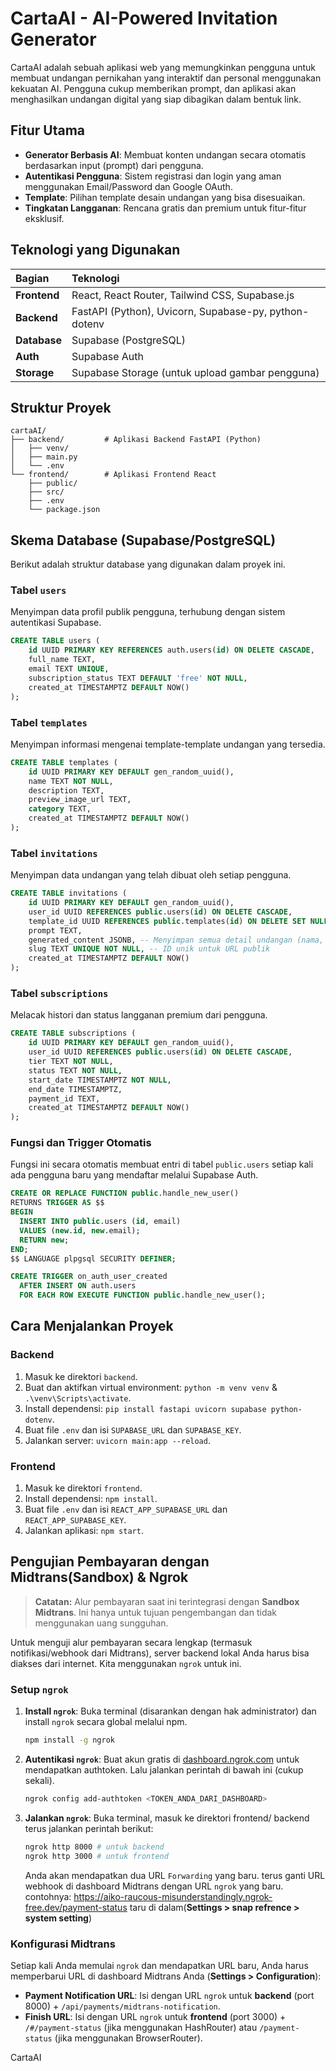 # CartaAI - AI-Powered Invitation Generator

CartaAI adalah sebuah aplikasi web yang memungkinkan pengguna untuk membuat undangan pernikahan yang interaktif dan personal menggunakan kekuatan AI. Pengguna cukup memberikan prompt, dan aplikasi akan menghasilkan undangan digital yang siap dibagikan dalam bentuk link.

## Fitur Utama

-   **Generator Berbasis AI**: Membuat konten undangan secara otomatis berdasarkan input (prompt) dari pengguna.
-   **Autentikasi Pengguna**: Sistem registrasi dan login yang aman menggunakan Email/Password dan Google OAuth.
-   **Template**: Pilihan template desain undangan yang bisa disesuaikan.
-   **Tingkatan Langganan**: Rencana gratis dan premium untuk fitur-fitur eksklusif.

## Teknologi yang Digunakan

| Bagian   | Teknologi                                                              |
| :------- | :--------------------------------------------------------------------- |
| **Frontend** | React, React Router, Tailwind CSS, Supabase.js                       |
| **Backend**  | FastAPI (Python), Uvicorn, Supabase-py, python-dotenv                |
| **Database** | Supabase (PostgreSQL)                                                |
| **Auth**     | Supabase Auth                                                        |
| **Storage**  | Supabase Storage (untuk upload gambar pengguna)                      |

## Struktur Proyek

```
cartaAI/
├── backend/         # Aplikasi Backend FastAPI (Python)
│   ├── venv/
│   ├── main.py
│   └── .env
└── frontend/        # Aplikasi Frontend React
    ├── public/
    ├── src/
    ├── .env
    └── package.json
```

## Skema Database (Supabase/PostgreSQL)

Berikut adalah struktur database yang digunakan dalam proyek ini.

### Tabel `users`
Menyimpan data profil publik pengguna, terhubung dengan sistem autentikasi Supabase.

```sql
CREATE TABLE users (
    id UUID PRIMARY KEY REFERENCES auth.users(id) ON DELETE CASCADE,
    full_name TEXT,
    email TEXT UNIQUE,
    subscription_status TEXT DEFAULT 'free' NOT NULL,
    created_at TIMESTAMPTZ DEFAULT NOW()
);
```

### Tabel `templates`
Menyimpan informasi mengenai template-template undangan yang tersedia.

```sql
CREATE TABLE templates (
    id UUID PRIMARY KEY DEFAULT gen_random_uuid(),
    name TEXT NOT NULL,
    description TEXT,
    preview_image_url TEXT,
    category TEXT,
    created_at TIMESTAMPTZ DEFAULT NOW()
);
```

### Tabel `invitations`
Menyimpan data undangan yang telah dibuat oleh setiap pengguna.

```sql
CREATE TABLE invitations (
    id UUID PRIMARY KEY DEFAULT gen_random_uuid(),
    user_id UUID REFERENCES public.users(id) ON DELETE CASCADE,
    template_id UUID REFERENCES public.templates(id) ON DELETE SET NULL,
    prompt TEXT,
    generated_content JSONB, -- Menyimpan semua detail undangan (nama, alamat, jadwal, URL foto)
    slug TEXT UNIQUE NOT NULL, -- ID unik untuk URL publik
    created_at TIMESTAMPTZ DEFAULT NOW()
);
```

### Tabel `subscriptions`
Melacak histori dan status langganan premium dari pengguna.

```sql
CREATE TABLE subscriptions (
    id UUID PRIMARY KEY DEFAULT gen_random_uuid(),
    user_id UUID REFERENCES public.users(id) ON DELETE CASCADE,
    tier TEXT NOT NULL,
    status TEXT NOT NULL,
    start_date TIMESTAMPTZ NOT NULL,
    end_date TIMESTAMPTZ,
    payment_id TEXT,
    created_at TIMESTAMPTZ DEFAULT NOW()
);
```

### Fungsi dan Trigger Otomatis
Fungsi ini secara otomatis membuat entri di tabel `public.users` setiap kali ada pengguna baru yang mendaftar melalui Supabase Auth.

```sql
CREATE OR REPLACE FUNCTION public.handle_new_user()
RETURNS TRIGGER AS $$
BEGIN
  INSERT INTO public.users (id, email)
  VALUES (new.id, new.email);
  RETURN new;
END;
$$ LANGUAGE plpgsql SECURITY DEFINER;

CREATE TRIGGER on_auth_user_created
  AFTER INSERT ON auth.users
  FOR EACH ROW EXECUTE FUNCTION public.handle_new_user();
```

## Cara Menjalankan Proyek

### Backend
1.  Masuk ke direktori `backend`.
2.  Buat dan aktifkan virtual environment: `python -m venv venv` & `.\venv\Scripts\activate`.
3.  Install dependensi: `pip install fastapi uvicorn supabase python-dotenv`.
4.  Buat file `.env` dan isi `SUPABASE_URL` dan `SUPABASE_KEY`.
5.  Jalankan server: `uvicorn main:app --reload`.

### Frontend
1.  Masuk ke direktori `frontend`.
2.  Install dependensi: `npm install`.
3.  Buat file `.env` dan isi `REACT_APP_SUPABASE_URL` dan `REACT_APP_SUPABASE_KEY`.
4.  Jalankan aplikasi: `npm start`.

## Pengujian Pembayaran dengan Midtrans(Sandbox) & Ngrok

> **Catatan:** Alur pembayaran saat ini terintegrasi dengan **Sandbox Midtrans**. Ini hanya untuk tujuan pengembangan dan tidak menggunakan uang sungguhan.

Untuk menguji alur pembayaran secara lengkap (termasuk notifikasi/webhook dari Midtrans), server backend lokal Anda harus bisa diakses dari internet. Kita menggunakan `ngrok` untuk ini.

### Setup `ngrok`

1.  **Install `ngrok`**: Buka terminal (disarankan dengan hak administrator) dan install `ngrok` secara global melalui npm.
    ```bash
    npm install -g ngrok
    ```

2.  **Autentikasi `ngrok`**: Buat akun gratis di [dashboard.ngrok.com](https://dashboard.ngrok.com) untuk mendapatkan authtoken. Lalu jalankan perintah di bawah ini (cukup sekali).
    ```bash
    ngrok config add-authtoken <TOKEN_ANDA_DARI_DASHBOARD>
    ```

3.  **Jalankan `ngrok`**: Buka terminal, masuk ke direktori frontend/ backend terus jalankan perintah berikut:
    ```bash
    ngrok http 8000 # untuk backend
    ngrok http 3000 # untuk frontend
    ```
    Anda akan mendapatkan dua URL `Forwarding` yang baru.
    terus ganti URL webhook di dashboard Midtrans dengan URL `ngrok` yang baru.
    contohnya: https://aiko-raucous-misunderstandingly.ngrok-free.dev/payment-status
    taru di dalam(**Settings > snap refrence > system setting**)

### Konfigurasi Midtrans

Setiap kali Anda memulai `ngrok` dan mendapatkan URL baru, Anda harus memperbarui URL di dashboard Midtrans Anda (**Settings > Configuration**):

-   **Payment Notification URL**: Isi dengan URL `ngrok` untuk **backend** (port 8000) + `/api/payments/midtrans-notification`.
-   **Finish URL**: Isi dengan URL `ngrok` untuk **frontend** (port 3000) + `/#/payment-status` (jika menggunakan HashRouter) atau `/payment-status` (jika menggunakan BrowserRouter).

CartaAI
